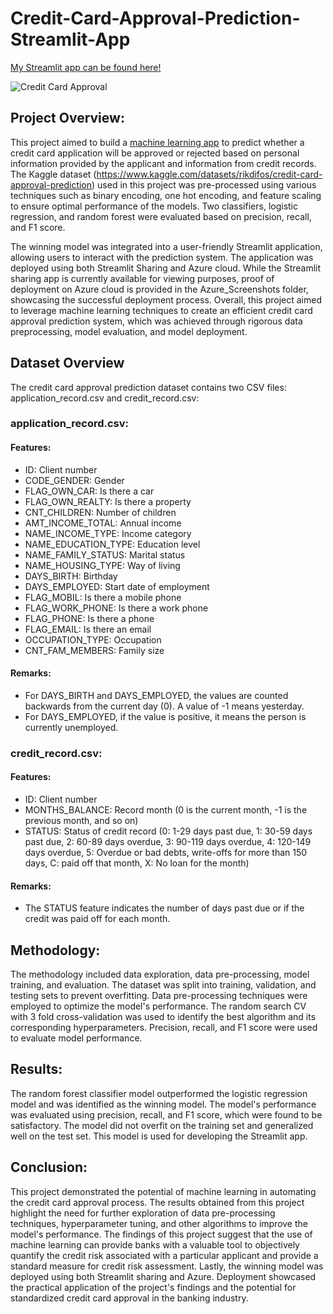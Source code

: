 # Credit-Card-Approval-Prediction-Streamlit-App


[My Streamlit app can be found here!](<https://aswinram1997-credit-card-approval-prediction-streaml-app-mayfo2.streamlit.app/>) 


![Credit Card Approval](https://github.com/aswinram1997/Credit-Card-Approval-Prediction-Streamlit-App/assets/102771069/78275a10-6d9b-4bd0-98e8-7b1b1a7afd77)
  
## Project Overview:
This project aimed to build a [machine learning app](<https://aswinram1997-credit-card-approval-prediction-streaml-app-mayfo2.streamlit.app/>)  to predict whether a credit card application will be approved or rejected based on personal information provided by the applicant and information from credit records. The Kaggle dataset (https://www.kaggle.com/datasets/rikdifos/credit-card-approval-prediction) used in this project was pre-processed using various techniques such as binary encoding, one hot encoding, and feature scaling to ensure optimal performance of the models. Two classifiers, logistic regression, and random forest were evaluated based on precision, recall, and F1 score.

The winning model was integrated into a user-friendly Streamlit application, allowing users to interact with the prediction system. The application was deployed using both Streamlit Sharing and Azure cloud. While the Streamlit sharing app is currently available for viewing purposes, proof of deployment on Azure cloud is provided in the Azure_Screenshots folder, showcasing the successful deployment process. Overall, this project aimed to leverage machine learning techniques to create an efficient credit card approval prediction system, which was achieved through rigorous data preprocessing, model evaluation, and model deployment.

## Dataset Overview
The credit card approval prediction dataset contains two CSV files: application_record.csv and credit_record.csv:

### application_record.csv:
#### Features:
- ID: Client number
- CODE_GENDER: Gender
- FLAG_OWN_CAR: Is there a car
- FLAG_OWN_REALTY: Is there a property
- CNT_CHILDREN: Number of children
- AMT_INCOME_TOTAL: Annual income
- NAME_INCOME_TYPE: Income category
- NAME_EDUCATION_TYPE: Education level
- NAME_FAMILY_STATUS: Marital status
- NAME_HOUSING_TYPE: Way of living
- DAYS_BIRTH: Birthday
- DAYS_EMPLOYED: Start date of employment
- FLAG_MOBIL: Is there a mobile phone
- FLAG_WORK_PHONE: Is there a work phone
- FLAG_PHONE: Is there a phone
- FLAG_EMAIL: Is there an email
- OCCUPATION_TYPE: Occupation
- CNT_FAM_MEMBERS: Family size

#### Remarks:
- For DAYS_BIRTH and DAYS_EMPLOYED, the values are counted backwards from the current day (0). A value of -1 means yesterday.
- For DAYS_EMPLOYED, if the value is positive, it means the person is currently unemployed.

### credit_record.csv:
#### Features:

- ID: Client number
- MONTHS_BALANCE: Record month (0 is the current month, -1 is the previous month, and so on)
- STATUS: Status of credit record (0: 1-29 days past due, 1: 30-59 days past due, 2: 60-89 days overdue, 3: 90-119 days overdue, 4: 120-149 days overdue, 5: Overdue or bad debts, write-offs for more than 150 days, C: paid off that month, X: No loan for the month)

#### Remarks:
- The STATUS feature indicates the number of days past due or if the credit was paid off for each month.

## Methodology:
The methodology included data exploration, data pre-processing, model training, and evaluation. The dataset was split into training, validation, and testing sets to prevent overfitting. Data pre-processing techniques were employed to optimize the model's performance. The random search CV with 3 fold cross-validation was used to identify the best algorithm and its corresponding hyperparameters. Precision, recall, and F1 score were used to evaluate model performance.

## Results:
The random forest classifier model outperformed the logistic regression model and was identified as the winning model. The model's performance was evaluated using precision, recall, and F1 score, which were found to be satisfactory. The model did not overfit on the training set and generalized well on the test set. This model is used for developing the Streamlit app.

## Conclusion:
This project demonstrated the potential of machine learning in automating the credit card approval process. The results obtained from this project highlight the need for further exploration of data pre-processing techniques, hyperparameter tuning, and other algorithms to improve the model's performance. The findings of this project suggest that the use of machine learning can provide banks with a valuable tool to objectively quantify the credit risk associated with a particular applicant and provide a standard measure for credit risk assessment. Lastly, the winning model was deployed using both Streamlit sharing and Azure. Deployment showcased the practical application of the project's findings and the potential for standardized credit card approval in the banking industry.
